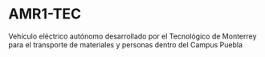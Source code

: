# AMR1-TEC
Vehículo eléctrico autónomo desarrollado por el Tecnológico de Monterrey para el transporte de materiales y personas dentro del Campus Puebla
